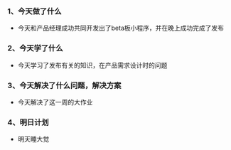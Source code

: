 ﻿### 1、今天做了什么


-   今天和产品经理成功共同开发出了beta板小程序，并在晚上成功完成了发布

### 2、今天学了什么

-   今天学习了发布有关的知识，在产品需求设计时的问题

### 3、今天解决了什么问题，解决方案

-   今天解决了这一周的大作业

### 4、明日计划


-  明天睡大觉
